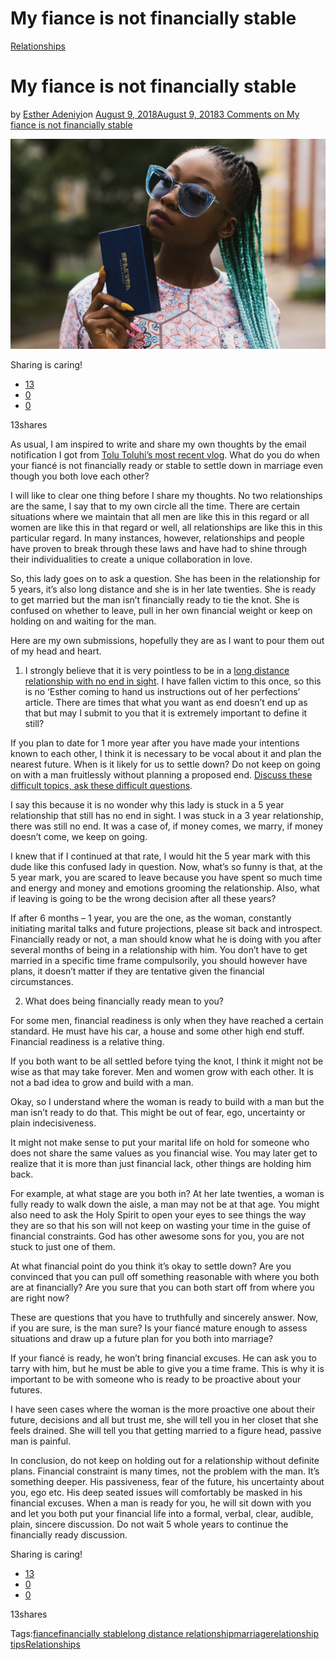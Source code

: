 # My fiance is not financially stable

[Relationships](https://estheradeniyi.com/category/relationships/)
# My fiance is not financially stable

by [Esther Adeniyi](https://estheradeniyi.com/author/esther-adeniyi/)on [August 9, 2018August 9, 2018](https://estheradeniyi.com/my-fiance-is-not-financially-stable/)[3 Comments on My fiance is not financially stable](https://estheradeniyi.com/my-fiance-is-not-financially-stable/#comments)

![](images\relationships-.jpeg)

Sharing is caring!

- [13](https://www.facebook.com/sharer/sharer.php?u=https%3A%2F%2Festheradeniyi.com%2Fmy-fiance-is-not-financially-stable%2F&amp;t=My%20fiance%20is%20not%20financially%20stable)
- [0](https://twitter.com/intent/tweet?text=My%20fiance%20is%20not%20financially%20stable&amp;url=https%3A%2F%2Festheradeniyi.com%2Fmy-fiance-is-not-financially-stable%2F)
- [0](#)

13shares

As usual, I am inspired to write and share my own thoughts by the email notification I got from [Tolu Toluhi&#x2019;s most recent vlog](https://youtu.be/TRJGmkD9Yhk). What do you do when your fianc&#xE9; is not financially ready or stable to settle down in marriage even though you both love each other?

I will like to clear one thing before I share my thoughts. No two relationships are the same, I say that to my own circle all the time. There are certain situations where we maintain that all men are like this in this regard or all women are like this in that regard or well, all relationships are like this in this particular regard. In many instances, however, relationships and people have proven to break through these laws and have had to shine through their individualities to create a unique collaboration in love.

So, this lady goes on to ask a question. She has been in the relationship for 5 years, it&#x2019;s also long distance and she is in her late twenties. She is ready to get married but the man isn&#x2019;t financially ready to tie the knot. She is confused on whether to leave, pull in her own financial weight or keep on holding on and waiting for the man.

Here are my own submissions, hopefully they are as I want to pour them out of my head and heart.

1. I strongly believe that it is very pointless to be in a [long distance relationship with no end in sight](https://estheradeniyi.com/10-tell-tale-signs-your-long-distance/). I have fallen victim to this once, so this is no &#x2018;Esther coming to hand us instructions out of her perfections&#x2019; article. There are times that what you want as end doesn&#x2019;t end up as that but may I submit to you that it is extremely important to define it still?

If you plan to date for 1 more year after you have made your intentions known to each other, I think it is necessary to be vocal about it and plan the nearest future. When is it likely for us to settle down? Do not keep on going on with a man fruitlessly without planning a proposed end. [Discuss these difficult topics, ask these difficult questions](https://estheradeniyi.com/questions-you-should-ask-in-preparation-for-marriage/).

I say this because it is no wonder why this lady is stuck in a 5 year relationship that still has no end in sight. I was stuck in a 3 year relationship, there was still no end. It was a case of, if money comes, we marry, if money doesn&#x2019;t come, we keep on going.

I knew that if I continued at that rate, I would hit the 5 year mark with this dude like this confused lady in question. Now, what&#x2019;s so funny is that, at the 5 year mark, you are scared to leave because you have spent so much time and energy and money and emotions grooming the relationship. Also, what if leaving is going to be the wrong decision after all these years?

If after 6 months &#x2013; 1 year, you are the one, as the woman, constantly initiating marital talks and future projections, please sit back and introspect. Financially ready or not, a man should know what he is doing with you after several months of being in a relationship with him. You don&#x2019;t have to get married in a specific time frame compulsorily, you should however have plans, it doesn&#x2019;t matter if they are tentative given the financial circumstances.

2. What does being financially ready mean to you?

For some men, financial readiness is only when they have reached a certain standard. He must have his car, a house and some other high end stuff. Financial readiness is a relative thing.

If you both want to be all settled before tying the knot, I think it might not be wise as that may take forever. Men and women grow with each other. It is not a bad idea to grow and build with a man.

Okay, so I understand where the woman is ready to build with a man but the man isn&#x2019;t ready to do that. This might be out of fear, ego, uncertainty or plain indecisiveness.

It might not make sense to put your marital life on hold for someone who does not share the same values as you financial wise. You may later get to realize that it is more than just financial lack, other things are holding him back.

For example, at what stage are you both in? At her late twenties, a woman is fully ready to walk down the aisle, a man may not be at that age. You might also need to ask the Holy Spirit to open your eyes to see things the way they are so that his son will not keep on wasting your time in the guise of financial constraints. God has other awesome sons for you, you are not stuck to just one of them.

At what financial point do you think it&#x2019;s okay to settle down? Are you convinced that you can pull off something reasonable with where you both are at financially? Are you sure that you can both start off from where you are right now?

These are questions that you have to truthfully and sincerely answer. Now, if you are sure, is the man sure? Is your fianc&#xE9; mature enough to assess situations and draw up a future plan for you both into marriage?

If your fianc&#xE9; is ready, he won&#x2019;t bring financial excuses. He can ask you to tarry with him, but he must be able to give you a time frame. This is why it is important to be with someone who is ready to be proactive about your futures.

I have seen cases where the woman is the more proactive one about their future, decisions and all but trust me, she will tell you in her closet that she feels drained. She will tell you that getting married to a figure head, passive man is painful.

In conclusion, do not keep on holding out for a relationship without definite plans. Financial constraint is many times, not the problem with the man. It&#x2019;s something deeper. His passiveness, fear of the future, his uncertainty about you, ego etc. His deep seated issues will comfortably be masked in his financial excuses. When a man is ready for you, he will sit down with you and let you both put your financial life into a formal, verbal, clear, audible, plain, sincere discussion. Do not wait 5 whole years to continue the financially ready discussion.

Sharing is caring!

- [13](https://www.facebook.com/sharer/sharer.php?u=https%3A%2F%2Festheradeniyi.com%2Fmy-fiance-is-not-financially-stable%2F&amp;t=My%20fiance%20is%20not%20financially%20stable)
- [0](https://twitter.com/intent/tweet?text=My%20fiance%20is%20not%20financially%20stable&amp;url=https%3A%2F%2Festheradeniyi.com%2Fmy-fiance-is-not-financially-stable%2F)
- [0](#)

13shares

Tags:[fiance](https://estheradeniyi.com/tag/fiance/)[financially stable](https://estheradeniyi.com/tag/financially-stable/)[long distance relationship](https://estheradeniyi.com/tag/long-distance-relationship/)[marriage](https://estheradeniyi.com/tag/marriage/)[relationship tips](https://estheradeniyi.com/tag/relationship-tips/)[Relationships](https://estheradeniyi.com/tag/relationships/)